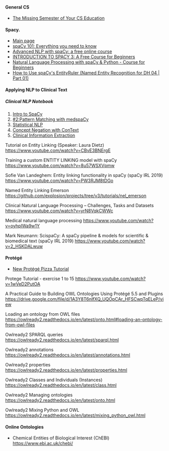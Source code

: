 #### General CS

- [The Missing Semester of Your CS Education](https://missing.csail.mit.edu/)

#### Spacy. 
- [Main page](https://spacy.io/)
- [spaCy 101: Everything you need to know](https://spacy.io/usage/spacy-101)
- [Advanced NLP with spaCy: a free online course](https://course.spacy.io/en/)
- [INTRODUCTION TO SPACY 3: A Free Course for Beginners](http://spacy.pythonhumanities.com/intro.html)
- [Natural Language Processing with spaCy & Python - Course for Beginners](https://www.youtube.com/watch?v=dIUTsFT2MeQ)
- [How to Use spaCy's EntityRuler (Named Entity Recognition for DH 04 | Part 01)](https://www.youtube.com/watch?v=wpyCzodvO3A)

#### Applying NLP to Clinical Text
##### Clinical NLP Notebook 
1. [Intro to SpaCy](https://www.youtube.com/watch?v=wsAJpTyE6OY)
2. [#2:Pattern Matching with medspaCy](https://www.youtube.com/watch?v=ymON0qXbbdw)
3. [Statistical NLP](https://www.youtube.com/watch?v=kKqesjURq60)
4. [Concept Negation with ConText](https://www.youtube.com/watch?v=-YxyxE4qP4E)
5. [Clinical Information Extraction](https://www.youtube.com/watch?v=EVLPi777wW4)

Tutorial on Entity Linking (Speaker: Laura Dietz) https://www.youtube.com/watch?v=CBvE3BNErgE

Training a custom ENTITY LINKING model with spaCy https://www.youtube.com/watch?v=8u57WSXVpmw

Sofie Van Landeghem: Entity linking functionality in spaCy (spaCy IRL 2019) https://www.youtube.com/watch?v=PW3RJM8tDGo

Named Entity Linking Emerson https://github.com/explosion/projects/tree/v3/tutorials/nel_emerson

Clinical Natural Language Processing – Challenges, Tasks and Datasets https://www.youtube.com/watch?v=yrN8VqkCWWc

Medical natural language processing https://www.youtube.com/watch?v=oyhpIWa9w1Y

Mark Neumann: ScispaCy: A spaCy pipeline & models for scientific & biomedical text (spaCy IRL 2019) https://www.youtube.com/watch?v=2_HSKDALwuw

#### Protégé
- [New Protégé Pizza Tutorial](https://www.michaeldebellis.com/post/new-protege-pizza-tutorial)

Protege Tutorial - exercise 1 to 15 https://www.youtube.com/watch?v=1wVeD2PutOA

A Practical Guide to Building OWL Ontologies Using Protégé 5.5 and Plugins https://drive.google.com/file/d/1A3Y8T6nIfXQ_UQOpCAr_HFSCwpTqELeP/view

Loading an ontology from OWL files https://owlready2.readthedocs.io/en/latest/onto.html#loading-an-ontology-from-owl-files

Owlready2 SPARQL queries https://owlready2.readthedocs.io/en/latest/sparql.html

Owlready2 annotations https://owlready2.readthedocs.io/en/latest/annotations.html

Owlready2 properties https://owlready2.readthedocs.io/en/latest/properties.html

Owlready2 Classes and Individuals (Instances) https://owlready2.readthedocs.io/en/latest/class.html

Owlready2 Managing ontologies https://owlready2.readthedocs.io/en/latest/onto.html

Owlready2 Mixing Python and OWL https://owlready2.readthedocs.io/en/latest/mixing_python_owl.html

#### Online Ontologies

- Chemical Entities of Biological Interest (ChEBI) https://www.ebi.ac.uk/chebi/
